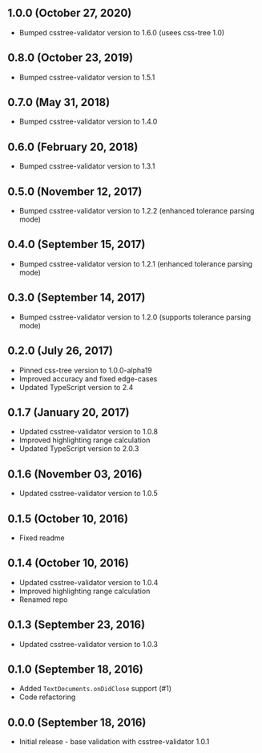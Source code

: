 ## 1.0.0 (October 27, 2020)

- Bumped csstree-validator version to 1.6.0 (usees css-tree 1.0)

## 0.8.0 (October 23, 2019)

- Bumped csstree-validator version to 1.5.1

## 0.7.0 (May 31, 2018)

- Bumped csstree-validator version to 1.4.0

## 0.6.0 (February 20, 2018)

- Bumped csstree-validator version to 1.3.1

## 0.5.0 (November 12, 2017)

- Bumped csstree-validator version to 1.2.2 (enhanced tolerance parsing mode)

## 0.4.0 (September 15, 2017)

- Bumped csstree-validator version to 1.2.1 (enhanced tolerance parsing mode)

## 0.3.0 (September 14, 2017)

- Bumped csstree-validator version to 1.2.0 (supports tolerance parsing mode)

## 0.2.0 (July 26, 2017)

- Pinned css-tree version to 1.0.0-alpha19
- Improved accuracy and fixed edge-cases
- Updated TypeScript version to 2.4

## 0.1.7 (January 20, 2017)

- Updated csstree-validator version to 1.0.8
- Improved highlighting range calculation
- Updated TypeScript version to 2.0.3

## 0.1.6 (November 03, 2016)

- Updated csstree-validator version to 1.0.5

## 0.1.5 (October 10, 2016)

- Fixed readme

## 0.1.4 (October 10, 2016)

- Updated csstree-validator version to 1.0.4
- Improved highlighting range calculation
- Renamed repo

## 0.1.3 (September 23, 2016)

- Updated csstree-validator version to 1.0.3

## 0.1.0 (September 18, 2016)

- Added `TextDocuments.onDidClose` support (#1)
- Code refactoring

## 0.0.0 (September 18, 2016)

- Initial release - base validation with csstree-validator 1.0.1
